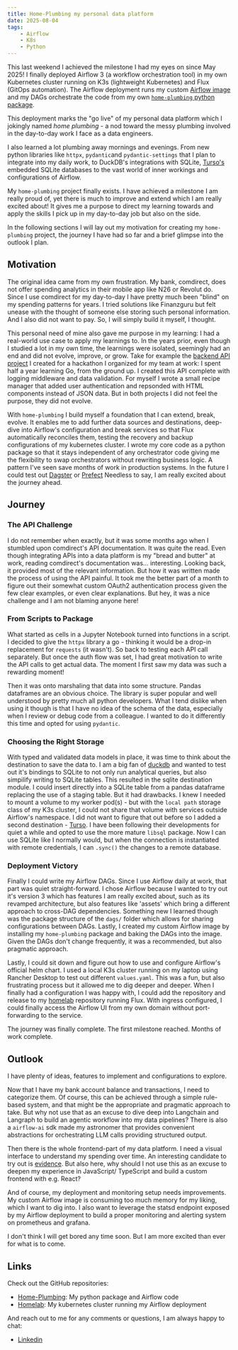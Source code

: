```yaml
---
title: Home-Plumbing my personal data platform
date: 2025-08-04
tags:
    - Airflow
    - K8s
    - Python
---
```


This last weekend I achieved the milestone I had my eyes on since May 2025! I finally deployed Airflow 3 (a workflow orchestration tool) in my own Kubernetes cluster running on K3s (lightweight Kubernetes) and Flux (GitOps automation). The Airflow deployment runs my custom [Airflow image](https://github.com/jonathanschwarzhaupt/home-plumbing/pkgs/container/plumbing-airflow) and my DAGs orchestrate the code from my own [`home-plumbing` python package](https://github.com/jonathanschwarzhaupt/home-plumbing).

This deployment marks the "go live" of my personal data platform which I jokingly named *home plumbing* - a nod toward the messy plumbing involved in the day-to-day work I face as a data engineers.

I also learned a lot plumbing away mornings and evenings. From new python libraries like `httpx`, `pydantic`and `pydantic-settings` that I plan to integrate into my daily work, to DuckDB's integrations with SQLite, [Turso's](https://turso.tech/) embedded SQLite databases to the vast world of inner workings and configurations of Airflow.

My `home-plumbing` project finally exists. I have achieved a milestone I am really proud of, yet there is much to improve and extend which I am really excited about! It gives me a purpose to direct my learning towards and apply the skills I pick up in my day-to-day job but also on the side.

In the following sections I will lay out my motivation for creating my `home-plumbing` project, the journey I have had so far and a brief glimpse into the outlook I plan.

## Motivation

The original idea came from my own frustration. My bank, comdirect, does not offer spending analytics in their mobile app like N26 or Revolut do. Since I use comdirect for my day-to-day I have pretty much been "blind" on my spending patterns for years. I tried solutions like Finanzguru but felt unease with the thought of someone else storing such personal information. And I also did not want to pay. So, I will simply build it myself, I thought.

This personal need of mine also gave me purpose in my learning: I had a real-world use case to apply my learnings to. In the years prior, even though I studied a lot in my own time, the learnings were isolated, seemingly had an end and did not evolve, improve, or grow. Take for example the [backend API project](https://github.com/jonathanschwarzhaupt/go-demo-pokemon-ingestion) I created for a hackathon I organized for my team at work: I spent half a year learning Go, from the ground up. I created this API complete with logging middleware and data validation. For myself I wrote a small recipe manager that added user authentication and repsonded with HTML components instead of JSON data. But in both projects I did not feel the purpose, they did not evolve.

With `home-plumbing` I build myself a foundation that I can extend, break, evolve. It enables me to add further data sources and destinations, deep-dive into Airflow's configuration and break services so that Flux automatically reconciles them, testing the recovery and backup configurations of my kubernetes cluster. I wrote my core code as a python package so that it stays independent of any orchestrator code giving me the flexibility to swap orchestrators without rewriting business logic. A pattern I've seen save months of work in production systems. In the future I could test out [Dagster](https://dagster.io/) or [Prefect](https://www.prefect.io/) Needless to say, I am really excited about the journey ahead.

## Journey

### The API Challenge

I do not remember when exactly, but it was some months ago when I stumbled upon comdirect's API documentation. It was quite the read. Even though integrating APIs into a data platform is my "bread and butter" at work, reading comdirect's documentation was... interesting. Looking back, it provided most of the relevant information. But how it was written made the process of using the API painful. It took me the better part of a month to figure out their somewhat custom OAuth2 authentication process given the few clear examples, or even clear explanations. But hey, it was a nice challenge and I am not blaming anyone here!

### From Scripts to Package

What started as cells in a Jupyter Notebook turned into functions in a script. I decided to give the `httpx` library a go - thinking it would be a drop-in replacement for `requests` (it wasn't). So back to testing each API call separately. But once the auth flow was set, I had great motivation to write the API calls to get actual data. The moment I first saw my data was such a rewarding moment!

Then it was onto marshaling that data into some structure. Pandas dataframes are an obvious choice. The library is super popular and well understood by pretty much all python developers. What I tend dislike when using it though is that I have no idea of the schema of the data, especially when I review or debug code from a colleague. I wanted to do it differently this time and opted for using `pydantic`.

### Choosing the Right Storage

With typed and validated data models in place, it was time to think about the destination to save the data to. I am a big fan of [duckdb](https://duckdb.org/) and wanted to test out it's bindings to SQLite to not only run analytical queries, but also simpilify writing to SQLite tables. This resulted in the sqlite destination module. I could insert directly into a SQLite table from a pandas dataframe replacing the use of a staging table. But it had drawbacks. I knew I needed to mount a volume to my worker pod(s) - but with the `local path` storage class of my K3s cluster, I could not share that volume with services outside Airflow's namespace. I did not want to figure that out before so I added a second destination - [Turso](https://turso.tech/). I have been following their developments for quiet a while and opted to use the more mature `libsql` package. Now I can use SQLite like I normally would, but when the connection is instantiated with remote credentials, I can `.sync()` the changes to a remote database.

### Deployment Victory

Finally I could write my Airflow DAGs. Since I use Airflow daily at work, that part was quiet straight-forward. I chose Airflow because I wanted to try out it's version 3 which has features I am really excited about, such as its revamped architecture, but also features like 'assets' which bring a different approach to cross-DAG dependencies. Something new I learned though was the package structure of the `dags/` folder which allows for sharing configurations between DAGs. Lastly, I created my custom Airflow image by installing my `home-plumbing` package and baking the DAGs into the image. Given the DAGs don't change frequently, it was a recommended, but also pragmatic approach.

Lastly, I could sit down and figure out how to use and configure Airflow's official helm chart. I used a local K3s cluster running on my laptop using Rancher Desktop to test out different `values.yaml`. This was a fun, but also frustrating process but it allowed me to dig deeper and deeper. When I finally had a configuration I was happy with, I could add the repository and release to my [homelab](https://github.com/jonathanschwarzhaupt/homelab) repository running Flux. With ingress configured, I could finally access the Airflow UI from my own domain without port-forwarding to the service.

The journey was finally complete. The first milestone reached. Months of work complete.

## Outlook

I have plenty of ideas, features to implement and configurations to explore.

Now that I have my bank account balance and transactions, I need to categorize them. Of course, this can be achieved through a simple rule-based system, and that might be the appropriate and pragmatic approach to take. But why not use that as an excuse to dive deep into Langchain and Langraph to build an agentic workflow into my data pipelines? There is also a `airflow-ai` sdk made my astronomer that provides convenient abstractions for orchestrating LLM calls providing structured output.

Then there is the whole frontend-part of my data platform. I need a visual interface to understand my spending over time. An interesting candidate to try out is [evidence](https://evidence.dev/). But also here, why should I not use this as an excuse to deepen my experience in JavaScript/ TypeScript and build a custom frontend with e.g. React? 

And of course, my deployment and monitoring setup needs improvements. My custom Airflow image is consuming too much memory for my liking, which I want to dig into. I also want to leverage the statsd endpoint exposed by my Airflow deployment to build a proper monitoring and alerting system on prometheus and grafana.

I don't think I will get bored any time soon. But I am more excited than ever for what is to come.

## Links

Check out the GitHub repositories:

* [Home-Plumbing](https://github.com/jonathanschwarzhaupt/home-plumbing): My python package and Airflow code
* [Homelab](https://github.com/jonathanschwarzhaupt/homelab): My kubernetes cluster running my Airflow deployment

And reach out to me for any comments or questions, I am always happy to chat:

* [Linkedin](https://www.linkedin.com/in/jonathanschwarzhaupt/)
